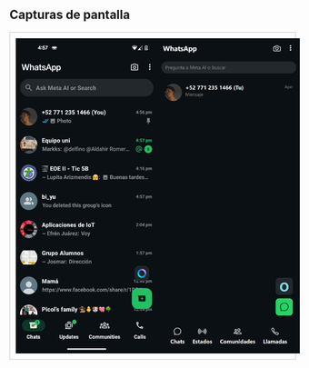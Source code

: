 ## Capturas de pantalla 
<div style="display: flex; justify-content: space-around; margin-bottom: 20px; border: 1px solid #ccc; padding: 10px;">
    <img src="ss/App.jpeg" alt="Texto alternativo 1" width="250">
    <img src="ss/AppReplica.png" alt="Texto alternativo 1" width="250">
</div>